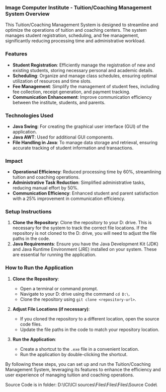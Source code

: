 ### Image Computer Institute - Tuition/Coaching Management System Overview

This Tuition/Coaching Management System is designed to streamline and optimize the operations of tuition and coaching centers. The system manages student registration, scheduling, and fee management, significantly reducing processing time and administrative workload.

### Features
- **Student Registration**: Efficiently manage the registration of new and existing students, storing necessary personal and academic details.
- **Scheduling**: Organize and manage class schedules, ensuring optimal utilization of resources and time slots.
- **Fee Management**: Simplify the management of student fees, including fee collection, receipt generation, and payment tracking.
- **Communication Enhancement**: Improve communication efficiency between the institute, students, and parents.

### Technologies Used
- **Java Swing**: For creating the graphical user interface (GUI) of the application.
- **Java AWT**: Used for additional GUI components.
- **File Handling in Java**: To manage data storage and retrieval, ensuring accurate tracking of student information and transactions.

### Impact
- **Operational Efficiency**: Reduced processing time by 60%, streamlining tuition and coaching operations.
- **Administrative Task Reduction**: Simplified administrative tasks, reducing manual effort by 50%.
- **Communication Efficiency**: Enhanced student and parent satisfaction with a 25% improvement in communication efficiency.

### Setup Instructions
1. **Clone the Repository**: Clone the repository to your D: drive. This is necessary for the system to track the correct file locations. If the repository is not cloned to the D: drive, you will need to adjust the file paths in the code.
2. **Java Requirements**: Ensure you have the Java Development Kit (JDK) and Java Runtime Environment (JRE) installed on your system. These are essential for running the application.

### How to Run the Application
1. **Clone the Repository**:
   - Open a terminal or command prompt.
   - Navigate to your D: drive using the command `cd D:\`.
   - Clone the repository using `git clone <repository-url>`.

2. **Adjust File Locations (if necessary)**:
   - If you cloned the repository to a different location, open the source code files.
   - Update the file paths in the code to match your repository location.

3. **Run the Application**:
   - Create a shortcut to the `.exe` file in a convenient location.
   - Run the application by double-clicking the shortcut.

By following these steps, you can set up and run the Tuition/Coaching Management System, leveraging its features to enhance the efficiency and user experience of managing tuition and coaching operations.

Source Code is in folder: D:\ICI\ICI sources\Files\Files\Files\Source Code\
